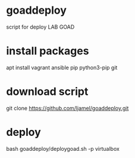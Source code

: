 # goaddeploy
script for deploy LAB GOAD

# install packages
apt install vagrant ansible pip python3-pip git

# download script
git clone https://github.com/ljamel/goaddeploy.git

# deploy
bash goaddeploy/deploygoad.sh -p virtualbox

